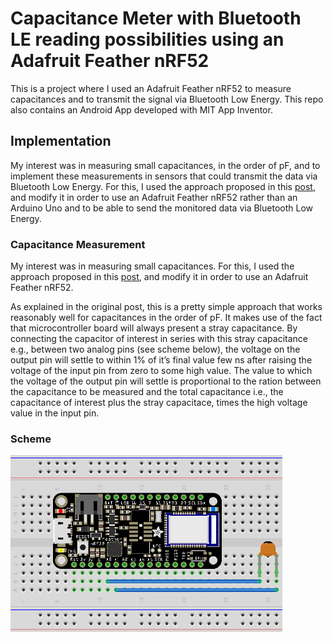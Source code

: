 # Capacitance Meter with Bluetooth LE reading possibilities using an Adafruit Feather nRF52

This is a project where I used an Adafruit Feather nRF52 to measure capacitances and to transmit the signal via Bluetooth Low Energy.
This repo also contains an Android App developed with MIT App Inventor.

## Implementation

My interest was in measuring small capacitances, in the order of pF, and to implement these measurements in sensors that could transmit the data via Bluetooth Low Energy.
For this, I used the approach proposed in this [post](https://wordpress.codewrite.co.uk/pic/2014/01/21/cap-meter-with-arduino-uno/), and modify it in order to use an Adafruit Feather nRF52 rather than an Arduino Uno and to be able to send the monitored data via Bluetooth Low Energy.

### Capacitance Measurement

My interest was in measuring small capacitances.
For this, I used the approach proposed in this [post](https://wordpress.codewrite.co.uk/pic/2014/01/21/cap-meter-with-arduino-uno/), 
and modify it in order to use an Adafruit Feather nRF52.

As explained in the original post, this is a pretty simple approach that works reasonably well for capacitances in the order of pF.
It makes use of the fact that microcontroller board will always present a stray capacitance.
By connecting the capacitor of interest in series with this stray capacitance e.g., between two analog pins (see scheme below), 
the voltage on the output pin will settle to within 1% of it’s final value few ns after raising the voltage of the input pin from zero to some high value. 
The value to which the voltage of the output pin will settle is proportional to the ration between the capacitance to be measured and the total capacitance i.e., the capacitance of interest plus the stray capacitace, times the high voltage value in the input pin.



### Scheme
![scheme](AdafruitFeathernRF52CapacitanceMeter_bb.png)
